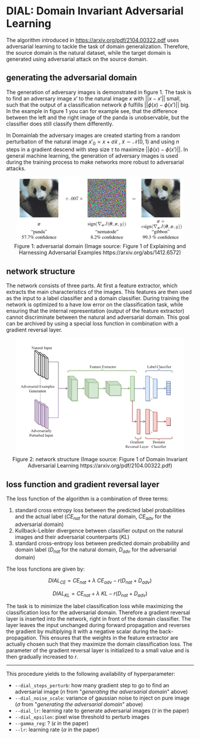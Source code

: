 # DIAL: Domain Invariant Adversarial Learning

The algorithm introduced in https://arxiv.org/pdf/2104.00322.pdf uses adversarial learning to tackle the task of domain generalization. Therefore, the source domain is the natural dataset, while the target domain is generated using adversarial attack on the source domain.


## generating the adversarial domain

The generation of adversary images is demonstrated in figure 1.
The task is to find an adversary image $x'$ to the natural image $x$ with $||x- x'||$ small, such that the output of a classification network $\phi$ fulfills $||\phi(x) - \phi(x')||$ big. In the example in figure 1 you can for example see, that the difference between the left and the right image of the panda is unobservable, but the classifier does still classify them differently.  

In Domainlab the adversary images are created starting from a random perturbation of the natural image $x'_0 = x + \sigma \tilde{x}~$, $\tilde{x} \sim \mathcal{N}(0, 1)$ and using $n$ steps in a gradient descend with step size $\tau$ to maximize $||\phi(x) - \phi(x')||$. In general machine learning, the generation of adversary images is used during the training process to make networks more robust to adversarial attacks.

<div style="align: center; text-align:center;">
 <img src="figs/adv_example.png" style="width:450px;"/> 
 <div class="caption">Figure 1: adversarial domain (Image source: Figure 1 of Explaining and Harnessing Adversarial Examples https://arxiv.org/abs/1412.6572) </div>
</div>

## network structure

The network consists of three parts. At first a feature extractor, which extracts the main characteristics of the images. This features are then used as the input to a label classifier and a domain classifier. 
During training the network is optimized to a have low error on the classification task, while ensuring that the internal representation (output of the feature extractor) cannot discriminate between the natural and adversarial domain. This goal can be archived by using a special loss function in combination with a gradient reversal layer.

<div style="align: center; text-align:center;">
 <img src="figs/DIAL_netw.png" style="width:450px;"/> 
 <div class="caption">Figure 2: network structure (Image source: Figure 1 of Domain Invariant Adversarial Learning https://arxiv.org/pdf/2104.00322.pdf) </div>
</div>


## loss function and gradient reversal layer

The loss function of the algorithm is a combination of three terms:

1. standard cross entropy loss between the predicted label probabilities and the actual label ($CE_{nat}$ for the natural domain, $CE_{adv}$ for the adversarial domain)
2. Kullback-Leibler divergence between classifier output on the natural images and their adversarial counterparts ($KL$)
3. standard cross-entropy loss between predicted domain probability and domain label ($D_{nat}$ for the natural domain, $D_{adv}$ for the adversarial domain)

The loss functions are given by:

$$
DIAL_{CE} = CE_{nat} + \lambda ~ CE_{adv} - r(D_{nat} + D_{adv}) 
$$

$$
DIAL_{KL} = CE_{nat} + \lambda ~ KL - r(D_{nat} + D_{adv})
$$

The task is to minimize the label classification loss while maximizing the classification loss for the adversarial domain. Therefore a gradient reversal layer is inserted into the network, right in front of the domain classifier. The layer leaves the input unchanged during forward propagation and reverses the gradient by multiplying it with a negative scalar during the back-propagation. This ensures that the weights in the feature extractor are actually chosen such that they maximize the domain classification loss. The parameter of the gradient reversal layer is initialized to a small value and is then gradually increased to $r$. 


---

This procedure yields to the following availability of hyperparameter:
- `--dial_steps_perturb`: how many gradient step to go to find an adversarial image ($n$ from "*generating the adversarial domain*" above)
- `--dial_noise_scale`: variance of gaussian noise to inject on pure image ($\sigma$ from "*generating the adversarial domain*" above)
- `--dial_lr`: learning rate to generate adversarial images ($\tau$ in the paper)
- `--dial_epsilon`: pixel wise threshold to perturb images
- `--gamma_reg`: ? ($\epsilon$ in the paper)
- `--lr`: learning rate ($\alpha$ in the paper)
